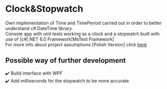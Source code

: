 # Clock&Stopwatch
Own implementation of Time and TimePeriod carried out in order to better understand c# DateTime library.  
Console app with unit tests working as a clock and a stopwatch built with use of |c#|.NET 6.0 Framework|MsTest Framework|  
For more info about project assumptions [Polish Version] click [here](https://github.com/wsei-csharp201/cs-lab-Time-and-TimePeriod)  
## Possible way of further development
:heavy_check_mark: Build interface with WPF  
:heavy_check_mark: Add milliseconds for the stopwatch to be more accurate
